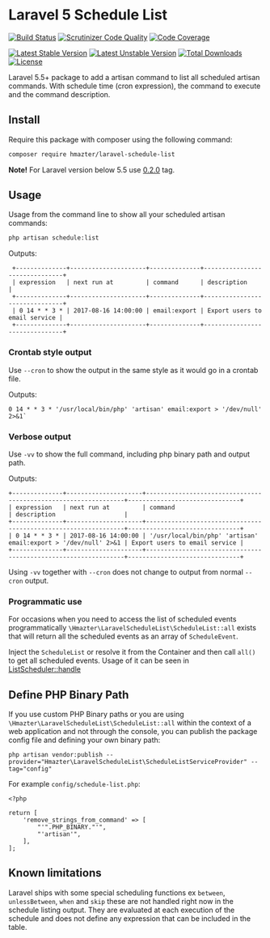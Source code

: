 Laravel 5 Schedule List
=====================

[![Build Status](https://travis-ci.org/hmazter/laravel-schedule-list.svg?branch=master)](https://travis-ci.org/hmazter/laravel-schedule-list)
[![Scrutinizer Code Quality](https://scrutinizer-ci.com/g/hmazter/laravel-schedule-list/badges/quality-score.png?b=master)](https://scrutinizer-ci.com/g/hmazter/laravel-schedule-list/?branch=master)
[![Code Coverage](https://scrutinizer-ci.com/g/hmazter/laravel-schedule-list/badges/coverage.png?b=master)](https://scrutinizer-ci.com/g/hmazter/laravel-schedule-list/?branch=master)

[![Latest Stable Version](https://poser.pugx.org/hmazter/laravel-schedule-list/v/stable)](https://packagist.org/packages/hmazter/laravel-schedule-list)
[![Latest Unstable Version](https://poser.pugx.org/hmazter/laravel-schedule-list/v/unstable)](https://packagist.org/packages/hmazter/laravel-schedule-list)
[![Total Downloads](https://poser.pugx.org/hmazter/laravel-schedule-list/downloads)](https://packagist.org/packages/hmazter/laravel-schedule-list)
[![License](https://poser.pugx.org/hmazter/laravel-schedule-list/license)](https://packagist.org/packages/hmazter/laravel-schedule-list)

Laravel 5.5+ package to add a artisan command to list all scheduled artisan commands. 
With schedule time (cron expression), the command to execute and the command description.


## Install

Require this package with composer using the following command:

```bash
composer require hmazter/laravel-schedule-list
```

**Note!** For Laravel version below 5.5 use [0.2.0](https://github.com/hmazter/laravel-schedule-list/tree/v0.2.0#Install) tag.

## Usage

Usage from the command line to show all your scheduled artisan commands:

```bash
php artisan schedule:list
```

Outputs:
```
 +--------------+---------------------+--------------+-------------------------------+
 | expression   | next run at         | command      | description                   |
 +--------------+---------------------+--------------+-------------------------------+
 | 0 14 * * 3 * | 2017-08-16 14:00:00 | email:export | Export users to email service |
 +--------------+---------------------+--------------+-------------------------------+
```

### Crontab style output

Use `--cron` to show the output in the same style as it would go in a crontab file.

Outputs:
```
0 14 * * 3 * '/usr/local/bin/php' 'artisan' email:export > '/dev/null' 2>&1`
```

### Verbose output

Use `-vv` to show the full command, including php binary path and output path.

Outputs:
```
+--------------+---------------------+----------------------------------------------------------------+-------------------------------+
| expression   | next run at         | command                                                        | description                   |
+--------------+---------------------+----------------------------------------------------------------+-------------------------------+
| 0 14 * * 3 * | 2017-08-16 14:00:00 | '/usr/local/bin/php' 'artisan' email:export > '/dev/null' 2>&1 | Export users to email service |
+--------------+---------------------+----------------------------------------------------------------+-------------------------------+
```

Using `-vv` together with `--cron` does not change to output from normal `--cron` output.

### Programmatic use

For occasions when you need to access the list of scheduled events programmatically
`\Hmazter\LaravelScheduleList\ScheduleList::all` exists that will return all the scheduled events as an array of `ScheduleEvent`.

Inject the `ScheduleList` or resolve it from the Container and then call `all()` to get all scheduled events.
Usage of it can be seen in [ListScheduler::handle](src/Console/ListScheduler.php)

## Define PHP Binary Path

If you use custom PHP Binary paths or you are using `\Hmazter\LaravelScheduleList\ScheduleList::all` within the context of a web application and not through the console, you can publish the package config file and defining your own binary path:

```
php artisan vendor:publish --provider="Hmazter\LaravelScheduleList\ScheduleListServiceProvider" --tag="config"
```

For example `config/schedule-list.php`:
```
<?php

return [
    'remove_strings_from_command' => [
        "'".PHP_BINARY."'",
        "'artisan'",
    ],
];
```

## Known limitations

Laravel ships with some special scheduling functions ex `between`, `unlessBetween`, `when` and  `skip`
these are not handled right now in the schedule listing output.
They are evaluated at each execution of the schedule and does not define any expression that can be included in the table.